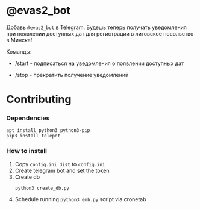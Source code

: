 # @evas2_bot

Добавь `@evas2_bot` в Telegram. Будешь теперь получать уведомления при появлении доступных дат 
для регистрации в литовское посольство в Минске!

Команды:
 - /start - подписаться на уведомления о появлении доступных дат
 
 - /stop -  прекратить получение уведомлений
 

# Contributing

### Dependencies

```
apt install python3 python3-pip
pip3 install telepot
```

### How to install

1) Copy `config.ini.dist` to `config.ini`
2) Create telegram bot and set the token
3) Create db
   ```
   python3 create_db.py
   ```
4) Schedule running `python3 emb.py` script via cronetab
